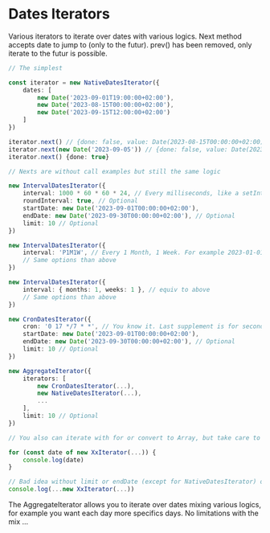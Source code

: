 # Dates Iterators

Various iterators to iterate over dates with various logics. Next method accepts date to jump to (only to the futur). prev() has been removed, only iterate to the futur is possible.

```typescript
// The simplest

const iterator = new NativeDatesIterator({
    dates: [
        new Date('2023-09-01T19:00:00+02:00'),
        new Date('2023-08-15T00:00:00+02:00'),
        new Date('2023-09-15T12:00:00+02:00')
    ]
})

iterator.next() // {done: false, value: Date(2023-08-15T00:00:00+02:00)}
iterator.next(new Date('2023-09-05')) // {done: false, value: Date(2023-09-15T12:00:00+02:00)}
iterator.next() {done: true}

// Nexts are without call examples but still the same logic

new IntervalDatesIterator({
    interval: 1000 * 60 * 60 * 24, // Every milliseconds, like a setInterval
    roundInterval: true, // Optional
    startDate: new Date('2023-09-01T00:00:00+02:00'),
    endDate: new Date('2023-09-30T00:00:00+02:00'), // Optional
    limit: 10 // Optional
})

new IntervalDatesIterator({
    interval: 'P1M1W', // Every 1 Month, 1 Week. For example 2023-01-01T12:00:00 -> 2023-02-01T12:00:00 for P1M.
    // Same options than above
})

new IntervalDatesIterator({
    interval: { months: 1, weeks: 1 }, // equiv to above
    // Same options than above
})

new CronDatesIterator({
    cron: '0 17 */7 * *', // You know it. Last supplement is for seconds (optional)
    startDate: new Date('2023-09-01T00:00:00+02:00'),
    endDate: new Date('2023-09-30T00:00:00+02:00'), // Optional
    limit: 10 // Optional
})

new AggregateIterator({
    iterators: [
        new CronDatesIterator(...),
        new NativeDatesIterator(...),
        ...
    ],
    limit: 10 // Optional
})

// You also can iterate with for or convert to Array, but take care to Infinity generations (each minute for example without limit nor endDate)

for (const date of new XxIterator(...)) {
    console.log(date)
}

// Bad idea without limit or endDate (except for NativeDatesIterator) or for big iterations (memory)
console.log(...new XxIterator(...))
```

The AggregateIterator allows you to iterate over dates mixing various logics, for example you want each day more specifics days. No limitations with the mix ...
